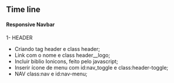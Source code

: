 ## Time line

#### Responsive Navbar

1- HEADER
- Criando tag header e class header;
- Link com o nome e class header__logo;
- Incluir biblio Ionicons, feito pelo javascript;
- Inserir ícone de menu com id:nav_toggle e class:header-toggle;
- NAV class:nav e id:nav-menu;
